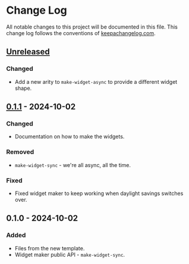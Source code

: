 # Change Log
All notable changes to this project will be documented in this file. This change log follows the conventions of [keepachangelog.com](http://keepachangelog.com/).

## [Unreleased]
### Changed
- Add a new arity to `make-widget-async` to provide a different widget shape.

## [0.1.1] - 2024-10-02
### Changed
- Documentation on how to make the widgets.

### Removed
- `make-widget-sync` - we're all async, all the time.

### Fixed
- Fixed widget maker to keep working when daylight savings switches over.

## 0.1.0 - 2024-10-02
### Added
- Files from the new template.
- Widget maker public API - `make-widget-sync`.

[Unreleased]: https://sourcehost.site/your-name/dsp-calculator/compare/0.1.1...HEAD
[0.1.1]: https://sourcehost.site/your-name/dsp-calculator/compare/0.1.0...0.1.1
